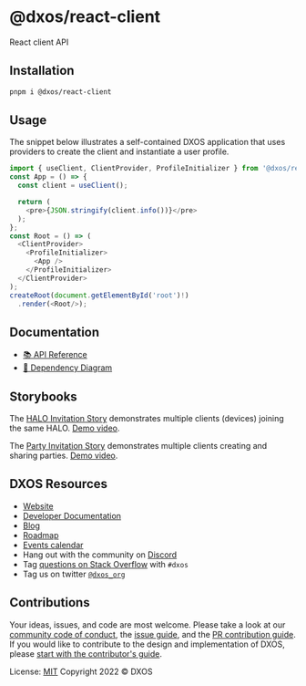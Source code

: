 # @dxos/react-client

React client API

## Installation

```bash
pnpm i @dxos/react-client
```

## Usage

The snippet below illustrates a self-contained DXOS application that uses providers to create the client and instantiate a user profile.

```javascript
import { useClient, ClientProvider, ProfileInitializer } from '@dxos/react-client'; import React from 'react'; import { createRoot } from 'react-dom/client';
const App = () => {
  const client = useClient();

  return (
    <pre>{JSON.stringify(client.info())}</pre>
  );
};
const Root = () => (
  <ClientProvider>
    <ProfileInitializer>
      <App />
    </ProfileInitializer>
  </ClientProvider>
);
createRoot(document.getElementById('root')!)
  .render(<Root/>);

```

## Documentation

- [📚 API Reference](https://docs.dxos.org/api/@dxos/react-client)
- [🧩 Dependency Diagram](./docs/README.md)

## Storybooks

The [HALO Invitation Story](./stories/halo-invitations.stories.tsx) demonstrates multiple clients (devices) joining the same HALO. [Demo video](https://user-images.githubusercontent.com/3523355/137532718-a21f1f27-9854-4c0b-831a-e9ff92feac49.mov).

The [Party Invitation Story](./stories/party-invitations.stories.tsx) demonstrates multiple clients creating and sharing parties. [Demo video](https://user-images.githubusercontent.com/3523355/137532717-e77395dc-96f9-4e4b-8f67-e6bd026a3abe.mov).

## DXOS Resources

- [Website](https://dxos.org)
- [Developer Documentation](https://docs.dxos.org)
- [Blog](https://blog.dxos.org)
- [Roadmap](https://docs.dxos.org/roadmap)
- [Events calendar](https://blog.dxos.org/events)
- Hang out with the community on [Discord](https://dxos.org/discord)
- Tag [questions on Stack Overflow](https://stackoverflow.com/questions/tagged/dxos) with `#dxos`
- Tag us on twitter [`@dxos_org`](https://twitter.com/dxos_org)

## Contributions

Your ideas, issues, and code are most welcome. Please take a look at our [community code of conduct](), the [issue guide](https://github.com/dxos/dxos/issues), and the [PR contribution guide](). If you would like to contribute to the design and implementation of DXOS, please [start with the contributor's guide]().

License: [MIT](./LICENSE.md) Copyright 2022 © DXOS
